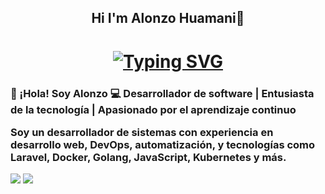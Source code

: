 <h2 align="center"

 Hi I'm Alonzo Huamani👋
 
 </h2>
 
 <h1 align="center">
<a href="https://git.io/typing-svg"><img src="https://readme-typing-svg.demolab.com?font=Doto&size=40&pause=1000&color=001DF7&background=4AFF8300&center=true&vCenter=true&width=470&lines=DESARROLLADOR+MOVIL;DESARROLLO+FRONT+END;DESARROLLO+BACK+END;ANALISTA+DE+DATOS" alt="Typing SVG" /></a>
  
 </h1>
 
<p align='center'></p>
<h3>
 👋 ¡Hola! Soy Alonzo
💻 Desarrollador de software | Entusiasta de la tecnología | Apasionado por el aprendizaje continuo

Soy un desarrollador de sistemas con experiencia en desarrollo web, DevOps, automatización, y tecnologías como Laravel, Docker, Golang, JavaScript, Kubernetes y más.
</h3>
<p align='center'></p>
<a href="https://github.com/404"><img src="https://user-images.githubusercontent.com/73097560/115834477-dbab4500-a447-11eb-908a-139a6edaec5c.gif"></a>
 <img src="https://github.com/sourabmaity/sourabmaity/blob/main/header_.png" >

 

<!--
**alonzo-hs/alonzo-hs** is a ✨ _special_ ✨ repository because its `README.md` (this file) appears on your GitHub profile.

Here are some ideas to get you started:

- 🔭 I’m currently working on ...
- 🌱 I’m currently learning ...
- 👯 I’m looking to collaborate on ...
- 🤔 I’m looking for help with ...
- 💬 Ask me about ...
- 📫 How to reach me: ...
- 😄 Pronouns: ...
- ⚡ Fun fact: ...
-->

